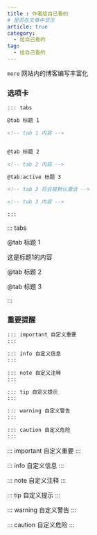 ```yaml
---
title : 作者给自己看的
# 是否在文章中显示
article: true
category:
  - 给自己看的
tag:
  - 给自己看的
---
```


`more` 网站内的博客编写丰富化
<!-- more -->



### 选项卡

```markdown
::: tabs

@tab 标题 1

<!-- tab 1 内容 -->


@tab 标题 2

<!-- tab 2 内容 -->

@tab:active 标题 3

<!-- tab 3 将会被默认激活 -->

<!-- tab 3 内容 -->

:::
```

::: tabs

@tab 标题 1

<!-- tab 1 内容 -->

这是标题1的内容

@tab 标题 2

<!-- tab 2 内容 -->

@tab 标题 3

<!-- tab 3 将会被默认激活 -->

<!-- tab 3 内容 -->

:::



### 重要提醒

```markdown
::: important 自定义重要
:::

::: info 自定义信息
:::

::: note 自定义注释
:::

::: tip 自定义提示
:::

::: warning 自定义警告
:::

::: caution 自定义危险
:::
```





::: important 自定义重要
:::

::: info 自定义信息
:::

::: note 自定义注释
:::

::: tip 自定义提示
:::

::: warning 自定义警告
:::

::: caution 自定义危险
:::
